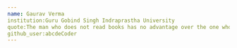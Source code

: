```yaml
---
name: Gaurav Verma
institution:Guru Gobind Singh Indraprastha University
quote:The man who does not read books has no advantage over the one who cannot read them.
github_user:abcdeCoder
---
```

